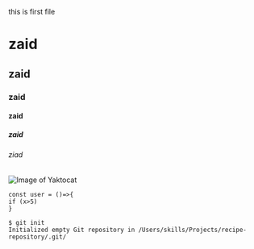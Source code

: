 this is first file 
# zaid 
## zaid 
### zaid
#### zaid 
##### zaid
###### ziad
![Image of Yaktocat](https://octodex.github.com/images/yaktocat.png)

```
const user = ()=>{
if (x>5)
}
```
```
$ git init
Initialized empty Git repository in /Users/skills/Projects/recipe-repository/.git/
```

